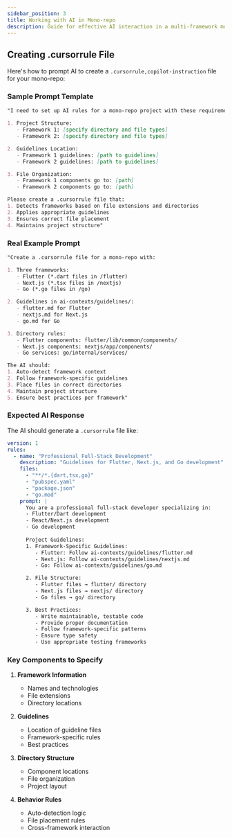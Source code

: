 ```yaml
---
sidebar_position: 3
title: Working with AI in Mono-repo
description: Guide for effective AI interaction in a multi-framework mono-repo
---
```


## Creating .cursorrule File

Here's how to prompt AI to create a `.cursorrule,copilot-instruction` file for your mono-repo:

### Sample Prompt Template

```markdown
"I need to set up AI rules for a mono-repo project with these requirements:

1. Project Structure:
   - Framework 1: [specify directory and file types]
   - Framework 2: [specify directory and file types]

2. Guidelines Location:
   - Framework 1 guidelines: [path to guidelines]
   - Framework 2 guidelines: [path to guidelines]

3. File Organization:
   - Framework 1 components go to: [path]
   - Framework 2 components go to: [path]

Please create a .cursorrule file that:
1. Detects frameworks based on file extensions and directories
2. Applies appropriate guidelines
3. Ensures correct file placement
4. Maintains project structure"
```

### Real Example Prompt

```markdown
"Create a .cursorrule file for a mono-repo with:

1. Three frameworks:
   - Flutter (*.dart files in /flutter)
   - Next.js (*.tsx files in /nextjs)
   - Go (*.go files in /go)

2. Guidelines in ai-contexts/guidelines/:
   - flutter.md for Flutter
   - nextjs.md for Next.js
   - go.md for Go

3. Directory rules:
   - Flutter components: flutter/lib/common/components/
   - Next.js components: nextjs/app/components/
   - Go services: go/internal/services/

The AI should:
1. Auto-detect framework context
2. Follow framework-specific guidelines
3. Place files in correct directories
4. Maintain project structure
5. Ensure best practices per framework"
```

### Expected AI Response

The AI should generate a `.cursorrule` file like:

```yaml
version: 1
rules:
  - name: "Professional Full-Stack Development"
    description: "Guidelines for Flutter, Next.js, and Go development"
    files:
      - "**/*.{dart,tsx,go}"
      - "pubspec.yaml"
      - "package.json"
      - "go.mod"
    prompt: |
      You are a professional full-stack developer specializing in:
      - Flutter/Dart development
      - React/Next.js development
      - Go development
      
      Project Guidelines:
      1. Framework-Specific Guidelines:
         - Flutter: Follow ai-contexts/guidelines/flutter.md
         - Next.js: Follow ai-contexts/guidelines/nextjs.md
         - Go: Follow ai-contexts/guidelines/go.md

      2. File Structure:
         - Flutter files → flutter/ directory
         - Next.js files → nextjs/ directory
         - Go files → go/ directory

      3. Best Practices:
         - Write maintainable, testable code
         - Provide proper documentation
         - Follow framework-specific patterns
         - Ensure type safety
         - Use appropriate testing frameworks
```

### Key Components to Specify

1. **Framework Information**
   - Names and technologies
   - File extensions
   - Directory locations

2. **Guidelines**
   - Location of guideline files
   - Framework-specific rules
   - Best practices

3. **Directory Structure**
   - Component locations
   - File organization
   - Project layout

4. **Behavior Rules**
   - Auto-detection logic
   - File placement rules
   - Cross-framework interaction 